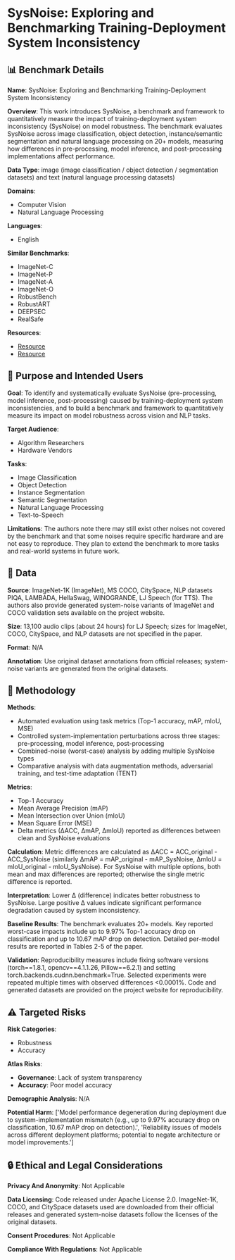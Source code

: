 # SysNoise: Exploring and Benchmarking Training-Deployment System Inconsistency

## 📊 Benchmark Details

**Name**: SysNoise: Exploring and Benchmarking Training-Deployment System Inconsistency

**Overview**: This work introduces SysNoise, a benchmark and framework to quantitatively measure the impact of training-deployment system inconsistency (SysNoise) on model robustness. The benchmark evaluates SysNoise across image classification, object detection, instance/semantic segmentation and natural language processing on 20+ models, measuring how differences in pre-processing, model inference, and post-processing implementations affect performance.

**Data Type**: image (image classification / object detection / segmentation datasets) and text (natural language processing datasets)

**Domains**:
- Computer Vision
- Natural Language Processing

**Languages**:
- English

**Similar Benchmarks**:
- ImageNet-C
- ImageNet-P
- ImageNet-A
- ImageNet-O
- RobustBench
- RobustART
- DEEPSEC
- RealSafe

**Resources**:
- [Resource](https://modeltc.github.io/systemnoise_web)
- [Resource](https://arxiv.org/abs/2307.00280)

## 🎯 Purpose and Intended Users

**Goal**: To identify and systematically evaluate SysNoise (pre-processing, model inference, post-processing) caused by training-deployment system inconsistencies, and to build a benchmark and framework to quantitatively measure its impact on model robustness across vision and NLP tasks.

**Target Audience**:
- Algorithm Researchers
- Hardware Vendors

**Tasks**:
- Image Classification
- Object Detection
- Instance Segmentation
- Semantic Segmentation
- Natural Language Processing
- Text-to-Speech

**Limitations**: The authors note there may still exist other noises not covered by the benchmark and that some noises require specific hardware and are not easy to reproduce. They plan to extend the benchmark to more tasks and real-world systems in future work.

## 💾 Data

**Source**: ImageNet-1K (ImageNet), MS COCO, CitySpace, NLP datasets PIQA, LAMBADA, HellaSwag, WINOGRANDE, LJ Speech (for TTS). The authors also provide generated system-noise variants of ImageNet and COCO validation sets available on the project website.

**Size**: 13,100 audio clips (about 24 hours) for LJ Speech; sizes for ImageNet, COCO, CitySpace, and NLP datasets are not specified in the paper.

**Format**: N/A

**Annotation**: Use original dataset annotations from official releases; system-noise variants are generated from the original datasets.

## 🔬 Methodology

**Methods**:
- Automated evaluation using task metrics (Top-1 accuracy, mAP, mIoU, MSE)
- Controlled system-implementation perturbations across three stages: pre-processing, model inference, post-processing
- Combined-noise (worst-case) analysis by adding multiple SysNoise types
- Comparative analysis with data augmentation methods, adversarial training, and test-time adaptation (TENT)

**Metrics**:
- Top-1 Accuracy
- Mean Average Precision (mAP)
- Mean Intersection over Union (mIoU)
- Mean Square Error (MSE)
- Delta metrics (∆ACC, ∆mAP, ∆mIoU) reported as differences between clean and SysNoise evaluations

**Calculation**: Metric differences are calculated as ∆ACC = ACC_original - ACC_SysNoise (similarly ∆mAP = mAP_original - mAP_SysNoise, ∆mIoU = mIoU_original - mIoU_SysNoise). For SysNoise with multiple options, both mean and max differences are reported; otherwise the single metric difference is reported.

**Interpretation**: Lower ∆ (difference) indicates better robustness to SysNoise. Large positive ∆ values indicate significant performance degradation caused by system inconsistency.

**Baseline Results**: The benchmark evaluates 20+ models. Key reported worst-case impacts include up to 9.97% Top-1 accuracy drop on classification and up to 10.67 mAP drop on detection. Detailed per-model results are reported in Tables 2-5 of the paper.

**Validation**: Reproducibility measures include fixing software versions (torch==1.8.1, opencv==4.1.1.26, Pillow==6.2.1) and setting torch.backends.cudnn.benchmark=True. Selected experiments were repeated multiple times with observed differences <0.0001%. Code and generated datasets are provided on the project website for reproducibility.

## ⚠️ Targeted Risks

**Risk Categories**:
- Robustness
- Accuracy

**Atlas Risks**:
- **Governance**: Lack of system transparency
- **Accuracy**: Poor model accuracy

**Demographic Analysis**: N/A

**Potential Harm**: ['Model performance degeneration during deployment due to system-implementation mismatch (e.g., up to 9.97% accuracy drop on classification, 10.67 mAP drop on detection).', 'Reliability issues of models across different deployment platforms; potential to negate architecture or model improvements.']

## 🔒 Ethical and Legal Considerations

**Privacy And Anonymity**: Not Applicable

**Data Licensing**: Code released under Apache License 2.0. ImageNet-1K, COCO, and CitySpace datasets used are downloaded from their official releases and generated system-noise datasets follow the licenses of the original datasets.

**Consent Procedures**: Not Applicable

**Compliance With Regulations**: Not Applicable
